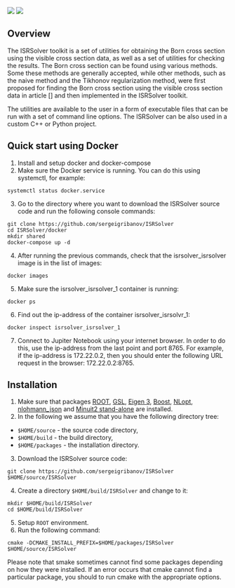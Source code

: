 
![](figures/badge_license_gpl3.svg)
![](figures/badge_linux_passed.svg)

## Overview

The ISRSolver toolkit is a set of utilities for obtaining the Born cross section using the visible cross section data, as well as a set of utilities for checking the results. The Born cross section can be found using various methods. Some these methods are generally accepted, while other methods, such as the naive method and the Tikhonov regularization method, were first proposed for finding the Born cross section using the visible cross section data in article [] and then implemented in the ISRSolver toolkit.

The utilities are available to the user in a form of executable files that can be run with a set of command line options. The ISRSolver can be also used in a custom C++ or Python project.

## Quick start using Docker
1. Install and setup docker and docker-compose
2. Make sure the Docker service is running. You can do this using systemctl, for example:
  ```console
  systemctl status docker.service
  ```
3. Go to the directory where you want to download the ISRSolver source code and run the following console commands:
  ```console
  git clone https://github.com/sergeigribanov/ISRSolver
  cd ISRSolver/docker
  mkdir shared
  docker-compose up -d
  ```
4. After running the previous commands, check that the isrsolver_isrsolver image is in the list of images: 
  ```console
  docker images
  ```
5. Make sure the isrsolver_isrsolver_1 container is running:
  ```console
  docker ps
  ```
6. Find out the ip-address of the container isrsolver_isrsolvr_1:
  ```console
  docker inspect isrsolver_isrsolver_1
  ```
7. Connect to Jupiter Notebook using your internet browser. In order to do this, use the ip-address from the last point and port 8765. For example, if the ip-address is 172.22.0.2, then you should enter the following URL request in the browser: 172.22.0.2:8765.

## Installation
1. Make sure that packages [ROOT](https://root.cern "ROOT - Data Analysis Framework"), [GSL](https://www.gnu.org/software/gsl "GSL - GNU Scientific Library"), [Eigen 3](https://eigen.tuxfamily.org/index.php?title=Main_Page "Eigen - C++ template library for linear algebra"), [Boost](https://www.boost.org "Boost - free peer-reviewed portable C++ source libraries"), [NLopt](https://nlopt.readthedocs.io/en/latest "NLopt - free/open-source library for nonlinear optimization"), [nlohmann_json](https://github.com/nlohmann/json "JSON for Modern C++") and [Minuit2 stand-alone](https://github.com/GooFit/Minuit2 "Stand-alone Minuit2") are installed.
2. In the following we assume that you have the following directory tree:
 - ```$HOME/source``` - the source code directory,
 - ```$HOME/build``` - the build directory,
 - ```$HOME/packages``` - the installation directory.

3. Download the ISRSolver source code:
  ```console
  git clone https://github.com/sergeigribanov/ISRSolver $HOME/source/ISRSolver
  ```
4. Create a directory ```$HOME/build/ISRSolver``` and change to it:
  ```console
  mkdir $HOME/build/ISRSolver
  cd $HOME/build/ISRSolver
  ```
5. Setup ```ROOT``` environment.
6. Run the following command:
  ```console
  cmake -DCMAKE_INSTALL_PREFIX=$HOME/packages/ISRSolver $HOME/source/ISRSolver
  ```
 Please note that smake sometimes cannot find some packages depending on how they were installed. If an error occurs that cmake cannot find a particular package, you should to run cmake with the appropriate options.

<!-- ## Relationship between Born and visible cross section -->
<!-- Precise measurement of the inclusive cross section of an e+e- annihilation to hadrons is -->
<!-- the main goal of the experiments carried out with the CMD-3 detector at the VEPP-2000 collider.  -->
<!-- This cross section is of interest in connection with the measurement of the fine structure constant  -->
<!-- and the problem of the muon anomalous magnetic moment. The inclusive cross section of an e+e-  -->
<!-- annihilation to hadrons is considered as the sum of the cross sections for exclusive processes  -->
<!-- of e+e- annihilation into different hadronic states. In the experiments carried out with the CMD-3  -->
<!-- detector, the visible cross section <img src="https://render.githubusercontent.com/render/math?math=\large{\sigma_{\rm vis}}"> -->
<!-- is measured, while the Born cross section <img src="https://render.githubusercontent.com/render/math?math=\large{\sigma_{\rm Born}}"> -->
<!-- is of interest. The visible and Born cross sections are related by the following integral equation: -->

<!-- ![equation Kuraev-Fadin](figures/equation1KuraevFadin.png) -->

<!-- where <img src="https://render.githubusercontent.com/render/math?math=\large{\varepsilon(x, s)}"> is a detection efficiency that depends on  -->
<!-- center-of-mass energy <img src="https://render.githubusercontent.com/render/math?math=\large{\sqrt{s}}"> and the energy fraction carried -->
<!-- away by initial state radiation (ISR). Equation (1) were first obtained by E.A. Kuraev amd V.S. Fadin in the work [1]. -->

<!-- It should be noted that the center-of-mass energy is known with some accuracy. This accuracy is determined by the spread of particle energies in each beam and the accuracy of energy measurement. Typical standard deviation of the center-of-mass energy in the case of VEPP-2000 is about 1-3 MeV. Thus, instead of equation (1), the relationship between the visible and Born cross sections is given by equation (2): -->
<!-- ![equation Kuraev-Fadin](figures/equation2KuraevFadinBlured.png) -->

<!-- where <img src="https://render.githubusercontent.com/render/math?math=\large{\sigma_{E}(s)}"> is the center-of-mass energy standard deviation. Note that for smooth energy dependences of the cross section, the energy spread can be neglected and equation (1) can be used to relate the visible and Born cross sections. -->

<!-- ## Methods for obtaining the Born cross section using the visible cross section data  -->

<!-- The most common methods for obtaining the Born cross section using the visible cross section data are the iterative calculation of the radiative correction and the visible cross section fit using qquations (1) or (2), where the Born cross section is specified in some model.  -->

<!-- Equations (1) and (2) can be reduced to a system of linear equations. To reach this goal, it is necessary to interpolate the unknown Born cross section and express the interpolation coefficients in terms of the unknown values of the Born cross section at the energy points where the visible cross section is measured. Then the interpolation of the Born cross section must be substituted into equation (1) or (2). After integration, a system of linear equations for the unknown values of the Born cross section is obtained. This system can be solved directly. This method of finding the Born section is referred to below as the **naive method**. However, it is known that the problem of finding a numerical solution to Fredholm (Volterra) integral equations of the first kind is an ill-posed problem. Equations (1) and (2) are just integral equations of the first kind. Usually, in the case of ill-posed problem, even small perturbations in the right-hand side of the considered equation can lead to large changes in the numerical solution. However, it can be easily shown that in the case of equation (1), the ill-posedness of the problem can be neglected (i.e. equation can be solved with high accuracy using the naive method), since the kernel of the integral operator decreases rapidly with increasing x. In the case of equation (2), the ill-posedness of the problem can be neglected only if the energy spread is much less than the distance between the energy points. Otherwise, to solve equations (1) or (2), it is necessary to use regularization methods, for example, the Tikhonov regularization method. It is known that regularization methods, in contrast to the naive method, give a biased answer and, as a result, an incorrect covariance matrix for a numerical solution. For this reason, regularization methods are not suitable for the obtaining of the Born cross section. Since with a large center-of-mass energy spread, the naive method leads to a large spread of points of the numerical solution, and the regularization methods do not give the correct covariance matrix, then in this case another method for finding the Born cross section should be used, for example, a model fit of the visible cross section using equation (2). More details about the naive method and the Tikhonov regularization method can be found in the article []. -->

<!-- ### Naive method -->

<!-- ![alt text](figures/equation3KuraevFadinSLE.png) -->

<!-- ![alt text](figures/equation4KuraevFadinBluredSLE.png) -->

<!-- ### Regularization -->

<!-- ### Iterative method -->

<!-- ### Visible cross section fit -->

<!-- ## Usage -->

<!-- ### Naive method -->

<!-- ### Regularization -->

<!-- ### Iterative method -->


